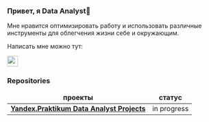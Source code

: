 ### Привет, я Data Analyst👋
Мне нравится оптимизировать работу и использовать различные инструменты для облегчения жизни себе и окружающим.

Написать мне можно тут:
<p><a href="https://www.linkedin.com/in/akylson"><img src="https://img.shields.io/badge/Telegram-blue?logo=Telegram&logoColor=white" height=25></a> 

<h3>Repositories</h3>

<table width=100%>
  <thead align="center">
    <tr border: none;>
      <td><b> проекты</b></td>
      <td><b> статус</b></td>
    </tr>
  </thead>
  <tbody>
  
<tr>
    <tr>
      <td><a href="https://github.com/ahmishkevich/projects_DA"><b>Yandex.Praktikum Data Analyst Projects</b></a></td>
      <td>in progress</td>
    </tr>
  </tbody>
</table>


<!--
**ahmishkevich/ahmishkevich** is a ✨ _special_ ✨ repository because its `README.md` (this file) appears on your GitHub profile.

Here are some ideas to get you started:

- 🔭 I’m currently working on ...
- 🌱 I’m currently learning ...
- 👯 I’m looking to collaborate on ...
- 🤔 I’m looking for help with ...
- 💬 Ask me about ...
- 📫 How to reach me: ...
- 😄 Pronouns: ...
- ⚡ Fun fact: ...
-->
